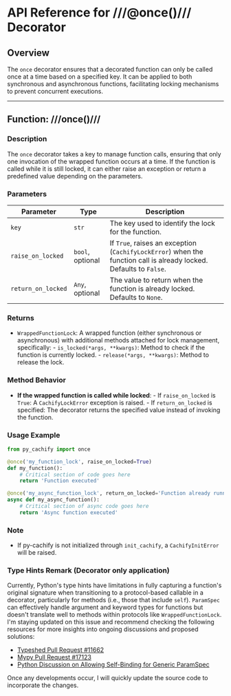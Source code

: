 # API Reference for ///@once()/// Decorator

## Overview

The `once` decorator ensures that a decorated function can only be called once at a time based on a specified key.
It can be applied to both synchronous and asynchronous functions, facilitating locking mechanisms to prevent concurrent executions.

---

## Function: ///once()///

### Description
The `once` decorator takes a key to manage function calls,
ensuring that only one invocation of the wrapped function occurs at a time.
If the function is called while it is still locked, it can either raise an exception or return a predefined value depending on the parameters.

### Parameters

| Parameter            | Type                            | Description                                                                                                   |
|---------------------|---------------------------------|---------------------------------------------------------------------------------------------------------------|
| `key`               | `str`                           | The key used to identify the lock for the function.                                                           |
| `raise_on_locked`   | `bool`, optional                | If `True`, raises an exception (`CachifyLockError`) when the function call is already locked. Defaults to `False`. |
| `return_on_locked`  | `Any`, optional                 | The value to return when the function is already locked. Defaults to `None`.                                  |

### Returns
- `WrappedFunctionLock`: A wrapped function (either synchronous or asynchronous) with additional methods attached for lock management, specifically:
      - `is_locked(*args, **kwargs)`: Method to check if the function is currently locked.
      - `release(*args, **kwargs)`: Method to release the lock.

### Method Behavior
- **If the wrapped function is called while locked**:
      - If `raise_on_locked` is `True`: A `CachifyLockError` exception is raised.
      - If `return_on_locked` is specified: The decorator returns the specified value instead of invoking the function.

### Usage Example

```python
from py_cachify import once

@once('my_function_lock', raise_on_locked=True)
def my_function():
    # Critical section of code goes here
    return 'Function executed'

@once('my_async_function_lock', return_on_locked='Function already running')
async def my_async_function():
    # Critical section of async code goes here
    return 'Async function executed'
```

### Note
- If py-cachify is not initialized through `init_cachify`, a `CachifyInitError` will be raised.

### Type Hints Remark (Decorator only application)

Currently, Python's type hints have limitations in fully capturing a function's 
original signature when transitioning to a protocol-based callable in a decorator, 
particularly for methods (i.e., those that include `self`). 
`ParamSpec` can effectively handle argument and keyword types for functions 
but doesn't translate well to methods within protocols like `WrappedFunctionLock`. 
I'm staying updated on this issue and recommend checking the following resources 
for more insights into ongoing discussions and proposed solutions:

- [Typeshed Pull Request #11662](https://github.com/python/typeshed/pull/11662)
- [Mypy Pull Request #17123](https://github.com/python/mypy/pull/17123)
- [Python Discussion on Allowing Self-Binding for Generic ParamSpec](https://discuss.python.org/t/allow-self-binding-for-generic-paramspec/50948)

Once any developments occur, I will quickly update the source code to incorporate the changes.